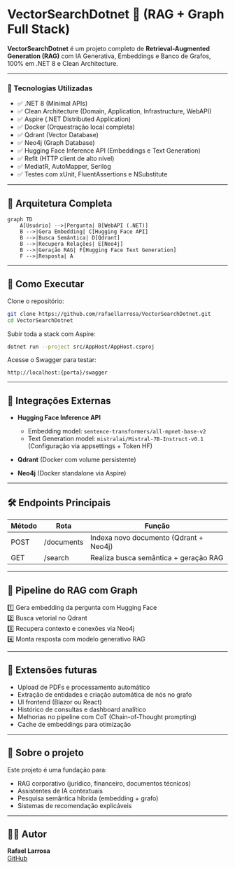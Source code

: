 # VectorSearchDotnet 🧠 (RAG + Graph Full Stack)

**VectorSearchDotnet** é um projeto completo de **Retrieval-Augmented Generation (RAG)** com IA Generativa, Embeddings e Banco de Grafos, 100% em .NET 8 e Clean Architecture.

---

### 🔧 Tecnologias Utilizadas

- ✅ .NET 8 (Minimal APIs)
- ✅ Clean Architecture (Domain, Application, Infrastructure, WebAPI)
- ✅ Aspire (.NET Distributed Application)
- ✅ Docker (Orquestração local completa)
- ✅ Qdrant (Vector Database)
- ✅ Neo4j (Graph Database)
- ✅ Hugging Face Inference API (Embeddings e Text Generation)
- ✅ Refit (HTTP client de alto nível)
- ✅ MediatR, AutoMapper, Serilog
- ✅ Testes com xUnit, FluentAssertions e NSubstitute

---

## 🧠 Arquitetura Completa

```mermaid
graph TD
    A[Usuário] -->|Pergunta| B[WebAPI (.NET)]
    B -->|Gera Embedding| C[Hugging Face API]
    B -->|Busca Semântica| D[Qdrant]
    B -->|Recupera Relações| E[Neo4j]
    B -->|Geração RAG| F[Hugging Face Text Generation]
    F -->|Resposta| A
```

---

## 🚀 Como Executar

Clone o repositório:

```bash
git clone https://github.com/rafaellarrosa/VectorSearchDotnet.git
cd VectorSearchDotnet
```

Subir toda a stack com Aspire:

```bash
dotnet run --project src/AppHost/AppHost.csproj
```

Acesse o Swagger para testar:

```
http://localhost:{porta}/swagger
```

---

## 🔗 Integrações Externas

- **Hugging Face Inference API**

  - Embedding model: `sentence-transformers/all-mpnet-base-v2`
  - Text Generation model: `mistralai/Mistral-7B-Instruct-v0.1`\
    (Configuração via appsettings + Token HF)

- **Qdrant** (Docker com volume persistente)

- **Neo4j** (Docker standalone via Aspire)

---

## 🛠️ Endpoints Principais

| Método | Rota       | Função                                 |
| ------ | ---------- | -------------------------------------- |
| POST   | /documents | Indexa novo documento (Qdrant + Neo4j) |
| GET    | /search    | Realiza busca semântica + geração RAG  |

---

## 🔬 Pipeline do RAG com Graph

1️⃣ Gera embedding da pergunta com Hugging Face\
2️⃣ Busca vetorial no Qdrant\
3️⃣ Recupera contexto e conexões via Neo4j\
4️⃣ Monta resposta com modelo generativo RAG

---

## 🔮 Extensões futuras

- Upload de PDFs e processamento automático
- Extração de entidades e criação automática de nós no grafo
- UI frontend (Blazor ou React)
- Histórico de consultas e dashboard analítico
- Melhorias no pipeline com CoT (Chain-of-Thought prompting)
- Cache de embeddings para otimização

---

## 📖 Sobre o projeto

Este projeto é uma fundação para:

- RAG corporativo (jurídico, financeiro, documentos técnicos)
- Assistentes de IA contextuais
- Pesquisa semântica híbrida (embedding + grafo)
- Sistemas de recomendação explicáveis

---

## 👨‍💻 Autor

**Rafael Larrosa**\
[GitHub](https://github.com/rafaellarrosa)

